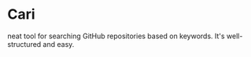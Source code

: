 # Cari
neat tool for searching GitHub repositories based on keywords. It's well-structured and easy.
